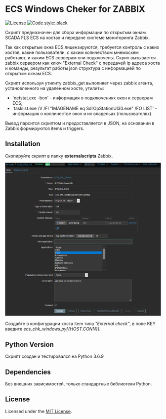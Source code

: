 # ECS Windows Cheker for ZABBIX
[![License](https://img.shields.io/github/license/m-lundberg/simple-pid.svg)](https://github.com/m-lundberg/simple-pid/blob/master/LICENSE.md)
[![Code style: black](https://img.shields.io/badge/code%20style-black-000000.svg)](https://github.com/psf/black)

Скрипт предназначен для сбора информации по открытым окнам SCADA FLS ECS на хостах и передаче системе мониторинга Zabbix.

Так как открытые окна ECS лицензируются, требуется контроль с каких хостов, какие пользователи, 
с каким количеством мнемосхем работают, и каким ECS серверам они подключены.
Скрип вызывается zabbix сервером как ключ "External Check" c передачей ip адреса хоста и команды, 
результат работы json структура с информацией по открытым окнам ECS.

Скрипт используя утилиту zabbix_get выполняет через zabbix агента, установленного на удалённом хосте, утилиты:
* 'netstat.exe -bon' -  информация о подключениях окон к серверам ECS;
* 'tasklist.exe /V /FI "IMAGENAME eq  SdrOpStationUI30.exe"  /FO LIST' - информация о колличестве окон и их владельах (пользователях).

Вывод парсится скриптом и предоставляется в JSON, на основании в Zabbix формируются items и triggers.

## Installation
Скопируйте скрипт в папку **externalscripts** Zabbix. 

![Make Item](/img/make_external_check_item.PNG?raw=true)

Создайте в конфигурации хоста item типа *"External check"*, 
в поле KEY введите *ecs_chk_windows.py[{HOST.CONN}]*.

## Python Version
Скрипт создан и тестировался на Python 3.6.9

## Dependencies
Без внешних зависимостей, только стандартные библиотеки Python.


## License
Licensed under the [MIT License](https://github.com/m-lundberg/simple-pid/blob/master/LICENSE.md).
